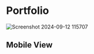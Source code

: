 # Portfolio

![Screenshot 2024-09-12 115707](https://github.com/user-attachments/assets/6c2f9621-ca12-406d-b482-dd34fd455895)


## Mobile View
